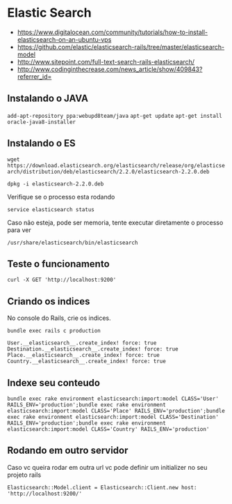# Elastic Search

- https://www.digitalocean.com/community/tutorials/how-to-install-elasticsearch-on-an-ubuntu-vps
- https://github.com/elastic/elasticsearch-rails/tree/master/elasticsearch-model
- http://www.sitepoint.com/full-text-search-rails-elasticsearch/
- http://www.codinginthecrease.com/news_article/show/409843?referrer_id=

## Instalando o JAVA

`add-apt-repository ppa:webupd8team/java`
`apt-get update`
`apt-get install oracle-java8-installer`

## Instalando o ES

`wget https://download.elasticsearch.org/elasticsearch/release/org/elasticsearch/distribution/deb/elasticsearch/2.2.0/elasticsearch-2.2.0.deb`

`dpkg -i elasticsearch-2.2.0.deb`

Verifique se o processo esta rodando

`service elasticsearch status`

Caso não esteja, pode ser memoria, tente executar diretamente o processo para ver

`/usr/share/elasticsearch/bin/elasticsearch`

## Teste o funcionamento

`curl -X GET 'http://localhost:9200'`

## Criando os indices

No console do Rails, crie os indices.

`bundle exec rails c production`

`User.__elasticsearch__.create_index! force: true`
`Destination.__elasticsearch__.create_index! force: true`
`Place.__elasticsearch__.create_index! force: true`
`Country.__elasticsearch__.create_index! force: true`

## Indexe seu conteudo

`bundle exec rake environment elasticsearch:import:model CLASS='User' RAILS_ENV='production';bundle exec rake environment elasticsearch:import:model CLASS='Place' RAILS_ENV='production';bundle exec rake environment elasticsearch:import:model CLASS='Destination' RAILS_ENV='production';bundle exec rake environment elasticsearch:import:model CLASS='Country' RAILS_ENV='production'`

## Rodando em outro servidor

Caso vc queira rodar em outra url vc pode definir um initializer no seu projeto rails

`Elasticsearch::Model.client = Elasticsearch::Client.new host: 'http://localhost:9200/'`
